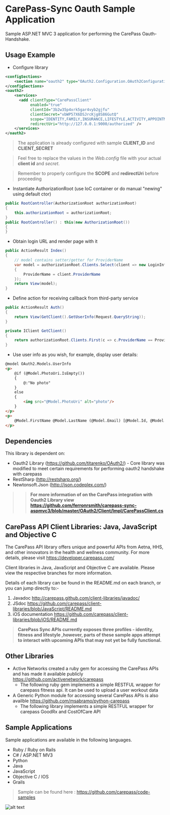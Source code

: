 # CarePass-Sync Oauth Sample Application #

Sample ASP.NET MVC 3 application for performing the CarePass Oauth-Handshake.


## Usage Example ##

- Configure library

```xml
<configSections>
    <section name="oauth2" type="OAuth2.Configuration.OAuth2ConfigurationSection, OAuth2, Version=0.8.*, Culture=neutral"/>
</configSections>
<oauth2>
    <services>
      <add clientType="CarePassClient"
           enabled="true"
           clientId="3b2w35p4xrk5gar4vyb2gjfu"
           clientSecret="vbWP57X6DSJrcKjg8S86GutQ"
           scope="IDENTITY,FAMILY,INSURANCE,LIFESTYLE,ACTIVITY,APPOINTMENT,FITNESS"
           redirectUri="http://127.0.0.1:9000/authorized" />
    </services>
</oauth2>
```

> The application is already configured with sample **CLIENT_ID** and **CLIENT_SECRET**

> Feel free to replace the values in the *Web.config* file with your actual **client id** and *secret*.

> Remember to properly configure the **SCOPE** and **redirectUri** before proceeding

- Instantiate AuthorizationRoot (use IoC container or do manual "newing" using default ctor)

```c#
public RootController(AuthorizationRoot authorizationRoot)
{
    this.authorizationRoot = authorizationRoot;
}
public RootController() : this(new AuthorizationRoot())
{
}
```

- Obtain login URL and render page with it

```c#
public ActionResult Index()
{
	// model contains setter/getter for ProviderName
    var model = authorizationRoot.Clients.Select(client => new LoginInfoModel
    {
        ProviderName = client.ProviderName
    });
    return View(model);
}
```

- Define action for receiving callback from third-party service

```c#
public ActionResult Auth()
{
    return View(GetClient().GetUserInfo(Request.QueryString));
}

private IClient GetClient()
{
    return authorizationRoot.Clients.First(c => c.ProviderName == ProviderName);
}
```

- Use user info as you wish, for example, display user details:

```html
@model OAuth2.Models.UserInfo
<p>
    @if (@Model.PhotoUri.IsEmpty())
    {
        @:"No photo"
    }
    else
    {
        <img src="@Model.PhotoUri" alt="photo"/>
    }
</p>
<p>
    @Model.FirstName @Model.LastName (@Model.Email) [@Model.Id, @Model.ProviderName]
</p>
```

## Dependencies ##

This library is dependent on:

- Oauth2 Library (https://github.com/titarenko/OAuth2/) - Core library was modified to meet certain requirements for performing oauth2 handshake with carepass
- RestSharp (http://restsharp.org/)
- Newtonsoft.Json (http://json.codeplex.com/)

>> **For more information of on the CarePass integration with Oauth2 Library view https://github.com/ferronrsmith/carepass-sync-aspmvc3/blob/master/OAuth2/Client/Impl/CarePassClient.cs**

CarePass API Client Libraries: Java, JavaScript and Objective C
---------------------------------------------------------------
The CarePass API library offers unique and powerful APIs from Aetna, HHS, and other innovators in the health and wellness community. For more details, please visit <https://developer.carepass.com/>

Client libraries in Java, JavaScript and Objective C are available. Please view the respective branches for more information.

Details of each  library can be found in the README.md on each branch, or you can jump directly to:-

1. Javadoc <http://carepass.github.com/client-libraries/javadoc/>
2. JSdoc <https://github.com/carepass/client-libraries/blob/JavaScript/README.md>
3. iOS documentation <https://github.com/carepass/client-libraries/blob/iOS/README.md>

> **CarePass Sync APIs currently exposes three profiles - identity, fitness and lifestyle ,however, parts of these sample apps attempt to interact with upcoming APIs that may not yet be fully functional.**


Other Libraries 
---------------------------------------------------------------
+ Active Networks created a ruby gem for accessing the CarePass APIs and has made it available publicly https://github.com/activenetwork/carepass
	+ The following ruby gem implements a simple RESTFUL wrapper for carepass fitness api. It can be used to upload a user workout data
+ A Generic Python module for accessing several CarePass APIs is also availble https://github.com/msabramo/python-carepass
	+ The following library implements a simple RESTFUL wrapper for carepass GoodRx and CostOfCare API
	
Sample Applications
---------------------------------------------------------------- 
Sample applications are available in the following languages.
+ Ruby / Ruby on Rails
+ C# / ASP.NET MV3
+ Python
+ Java
+ JavaScript
+ Objective C / IOS
+ Grails
	
> Sample can be found here : https://github.com/carepass/code-samples


![alt text](https://www.carepass.com/carepass/resources/images/registered_cp_logo.png "CarePass Logo")
